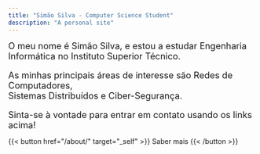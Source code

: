 ```yaml
---
title: "Simão Silva - Computer Science Student"
description: "A personal site"
---
```


<font size="4px"> O meu nome é Simão Silva, e estou a estudar Engenharia Informática no Instituto Superior Técnico.
<p> As minhas principais áreas de interesse são Redes de Computadores,<br> Sistemas Distribuídos e Ciber-Segurança.
<p> Sinta-se à vontade para entrar em contato usando os links acima!
</font>

<p>

{{< button href="/about/" target="_self" >}}
Saber mais
{{< /button >}}